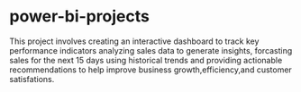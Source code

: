 # power-bi-projects
This project involves creating an interactive dashboard to track key performance indicators analyzing sales data to generate insights,
forcasting sales for the next 15 days using historical trends
and providing actionable recommendations to help improve business growth,efficiency,and customer satisfations.
